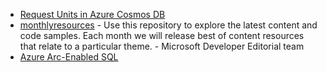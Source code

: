 - [Request Units in Azure Cosmos DB](https://docs.microsoft.com/en-us/azure/cosmos-db/request-units)
- [monthlyresources](https://github.com/microsoft/monthlyresources) - Use this repository to explore the latest content and code samples. Each month we will release best of content resources that relate to a particular theme. - Microsoft Developer Editorial team
- [Azure Arc-Enabled SQL](https://www.infoq.com/news/2021/07/azure-arc-enabled-sql/?utm_source=email&utm_medium=editorial&utm_campaign=SpecialNL&utm_content=09022021&forceSponsorshipId=0c079c92-b3b1-476a-a823-4b01de108ad7a)
